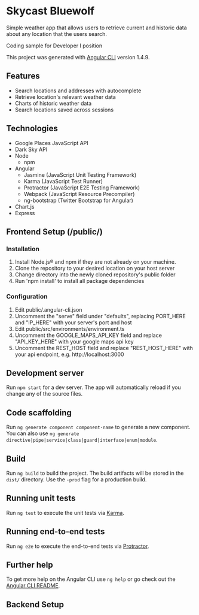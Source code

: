 # Skycast Bluewolf

Simple weather app that allows users to retrieve current and historic data about any location that the users search.

Coding sample for Developer I position

This project was generated with [Angular CLI](https://github.com/angular/angular-cli) version 1.4.9.

## Features

* Search locations and addresses with autocomplete
* Retrieve location's relevant weather data
* Charts of historic weather data
* Search locations saved across sessions

## Technologies

* Google Places JavaScript API
* Dark Sky API
* Node
	* npm
* Angular
	* Jasmine (JavaScript Unit Testing Framework)
	* Karma (JavaScript Test Runner)
	* Protractor (JavaScript E2E Testing Framework)
	* Webpack (JavaScript Resource Precompiler)
	* ng-bootstrap (Twitter Bootstrap for Angular)
* Chart.js
* Express

## Frontend Setup (/public/)

### Installation

1. Install Node.js® and npm if they are not already on your machine.
2. Clone the repository to your desired location on your host server
3. Change directory into the newly cloned repository's public folder
4. Run 'npm install' to install all package dependencies

### Configuration

1. Edit public/.angular-cli.json
2. Uncomment the "serve" field under "defaults", replacing PORT_HERE and "IP_HERE" with your server's port and host
3. Edit public/src/environments/environment.ts
4. Uncomment the GOOGLE_MAPS_API_KEY field and replace "API_KEY_HERE" with your google maps api key
5. Uncomment the REST_HOST field and replace "REST_HOST_HERE" with your api endpoint, e.g. http://localhost:3000

## Development server

Run `npm start` for a dev server. The app will automatically reload if you change any of the source files.

## Code scaffolding

Run `ng generate component component-name` to generate a new component. You can also use `ng generate directive|pipe|service|class|guard|interface|enum|module`.

## Build

Run `ng build` to build the project. The build artifacts will be stored in the `dist/` directory. Use the `-prod` flag for a production build.

## Running unit tests

Run `ng test` to execute the unit tests via [Karma](https://karma-runner.github.io).

## Running end-to-end tests

Run `ng e2e` to execute the end-to-end tests via [Protractor](http://www.protractortest.org/).

## Further help

To get more help on the Angular CLI use `ng help` or go check out the [Angular CLI README](https://github.com/angular/angular-cli/blob/master/README.md).


## Backend Setup